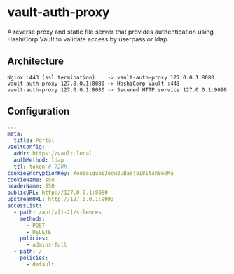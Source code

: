# vault-auth-proxy

A reverse proxy and static file server that provides authentication using HashiCorp Vault to validate access by userpass or ldap.

## Architecture

```
Nginx :443 (ssl termination)    -> vault-auth-proxy 127.0.0.1:8080
vault-auth-proxy 127.0.0.1:8080 ~> HashiCorp Vault :443
vault-auth-proxy 127.0.0.1:8080 -> Secured HTTP service 127.0.0.1:9090
```

## Configuration

```yaml
---
meta:
  title: Portal
vaultConfig:
  addr: https://vault.local
  authMethod: ldap
  ttl: token # 720h
cookieEncryptionKey: Xoo6eiquai3oow2uBaejai8itah8eeMa
cookieName: sso
headerName: SSO
publicURL: http://127.0.0.1:8080
upstreamURL: http://127.0.0.1:9093
accessList:
  - path: /api/v[1-2]/silences
    methods:
      - POST
      - DELETE
    policies:
      - admins-full
  - path: /
    policies:
      - default
```
